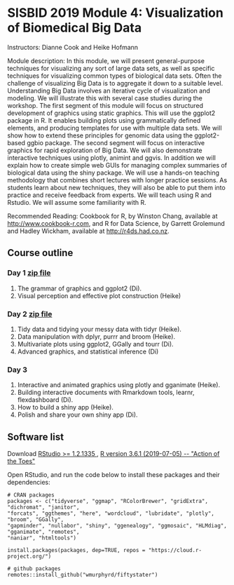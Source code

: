 # SISBID 2019 Module 4: Visualization of Biomedical Big Data

Instructors: Dianne Cook and Heike Hofmann

Module description: In this module, we will present general-purpose techniques for visualizing any sort of large data sets, 
as well as specific techniques for visualizing common types of biological data sets. Often the challenge of visualizing Big Data 
is to aggregate it down to a suitable level. Understanding Big Data involves an iterative cycle of visualization and modeling. 
We will illustrate this with several case studies during the workshop. The first segment of this module will focus on structured 
development of graphics using static graphics. This will use the ggplot2 package in R. It enables building plots using 
grammatically defined elements, and producing templates for use with multiple data sets. We will show how to extend these 
principles for genomic data using the ggplot2-based ggbio package. The second segment will focus on interactive graphics 
for rapid exploration of Big Data. We will also demonstrate interactive techniques using plotly, animint and ggvis. In addition 
we will explain how to create simple web GUIs for managing complex summaries of biological data using the shiny package. 
We will use a hands-on teaching methodology that combines short lectures with longer practice sessions. As students learn about 
new techniques, they will also be able to put them into practice and receive feedback from experts. We will teach using R and Rstudio. 
We will assume some familiarity with R.

Recommended Reading: Cookbook for R, by Winston Chang, available at <http://www.cookbook-r.com>, and R for Data Science, by Garrett Grolemund and Hadley Wickham, available at <http://r4ds.had.co.nz>.

## Course outline

### Day 1 [zip file](https://github.com/dicook/SISBID/blob/master/SISBID_day1.zip)

1. The grammar of graphics and ggplot2 (Di).
1. Visual perception and effective plot construction (Heike)

### Day 2 [zip file](https://github.com/dicook/SISBID/blob/master/SISBID_day2.zip)

1. Tidy data and tidying your messy data with tidyr (Heike).
1. Data manipulation with dplyr, purrr and broom (Heike).
1. Multivariate plots using ggplot2, GGally and tourr (Di).
1. Advanced graphics, and statistical inference (Di) 

### Day 3

1. Interactive and animated graphics using plotly and gganimate (Heike).
1. Building interactive documents with Rmarkdown tools, learnr, flexdashboard (Di).
1. How to build a shiny app (Heike).
1. Polish and share your own shiny app (Di).

## Software list

Download [RStudio >= 1.2.1335 ](https://www.rstudio.com/products/rstudio/download/), [R version 3.6.1 (2019-07-05) -- "Action of the Toes"](https://cran.r-project.org)

Open RStudio, and run the code below to install these packages and their dependencies:

```
# CRAN packages
packages <- c("tidyverse", "ggmap", "RColorBrewer", "gridExtra", "dichromat", "janitor",
"forcats", "ggthemes", "here", "wordcloud", "lubridate", "plotly", "broom", "GGally",
"gapminder", "nullabor", "shiny", "ggenealogy", "ggmosaic", "HLMdiag",  "gganimate", "remotes",
"naniar", "htmltools")

install.packages(packages, dep=TRUE, repos = "https://cloud.r-project.org/")

# github packages
remotes::install_github("wmurphyrd/fiftystater")
```
